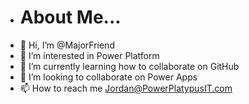 - #  About Me...
- 👋 Hi, I’m @MajorFriend
- 👀 I’m interested in Power Platform
- 🌱 I’m currently learning how to collaborate on GitHub
- 💞️ I’m looking to collaborate on Power Apps
- 📫 How to reach me Jordan@PowerPlatypusIT.com
